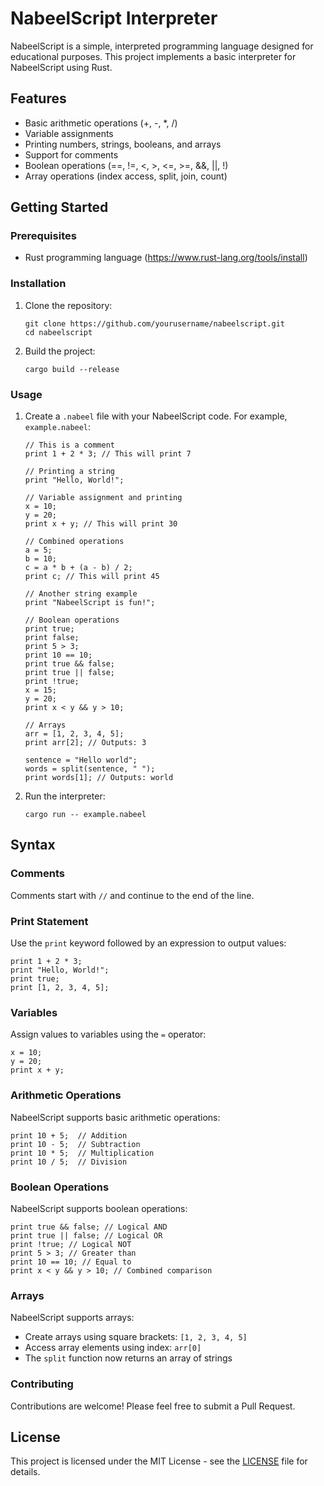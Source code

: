 # NabeelScript Interpreter

NabeelScript is a simple, interpreted programming language designed for educational purposes. This project implements a basic interpreter for NabeelScript using Rust.

## Features

- Basic arithmetic operations (+, -, *, /)
- Variable assignments
- Printing numbers, strings, booleans, and arrays
- Support for comments
- Boolean operations (==, !=, <, >, <=, >=, &&, ||, !)
- Array operations (index access, split, join, count)

## Getting Started

### Prerequisites

- Rust programming language (https://www.rust-lang.org/tools/install)

### Installation

1. Clone the repository:
   ```
   git clone https://github.com/yourusername/nabeelscript.git
   cd nabeelscript
   ```

2. Build the project:
   ```
   cargo build --release
   ```

### Usage

1. Create a `.nabeel` file with your NabeelScript code. For example, `example.nabeel`:

   ```
   // This is a comment
   print 1 + 2 * 3; // This will print 7

   // Printing a string
   print "Hello, World!";

   // Variable assignment and printing
   x = 10;
   y = 20;
   print x + y; // This will print 30

   // Combined operations
   a = 5;
   b = 10;
   c = a * b + (a - b) / 2;
   print c; // This will print 45

   // Another string example
   print "NabeelScript is fun!";

   // Boolean operations
   print true;
   print false;
   print 5 > 3;
   print 10 == 10;
   print true && false;
   print true || false;
   print !true;
   x = 15;
   y = 20;
   print x < y && y > 10;

   // Arrays
   arr = [1, 2, 3, 4, 5];
   print arr[2]; // Outputs: 3

   sentence = "Hello world";
   words = split(sentence, " ");
   print words[1]; // Outputs: world
   ```

2. Run the interpreter:
   ```
   cargo run -- example.nabeel
   ```

## Syntax

### Comments
Comments start with `//` and continue to the end of the line.

### Print Statement
Use the `print` keyword followed by an expression to output values:
```
print 1 + 2 * 3;
print "Hello, World!";
print true;
print [1, 2, 3, 4, 5];
```

### Variables
Assign values to variables using the `=` operator:
```
x = 10;
y = 20;
print x + y;
```

### Arithmetic Operations
NabeelScript supports basic arithmetic operations:
```
print 10 + 5;  // Addition
print 10 - 5;  // Subtraction
print 10 * 5;  // Multiplication
print 10 / 5;  // Division
```

### Boolean Operations
NabeelScript supports boolean operations:
```
print true && false; // Logical AND
print true || false; // Logical OR
print !true; // Logical NOT
print 5 > 3; // Greater than
print 10 == 10; // Equal to
print x < y && y > 10; // Combined comparison
```

### Arrays
NabeelScript supports arrays:

- Create arrays using square brackets: `[1, 2, 3, 4, 5]`
- Access array elements using index: `arr[0]`
- The `split` function now returns an array of strings

### Contributing

Contributions are welcome! Please feel free to submit a Pull Request.

## License

This project is licensed under the MIT License - see the [LICENSE](LICENSE) file for details.